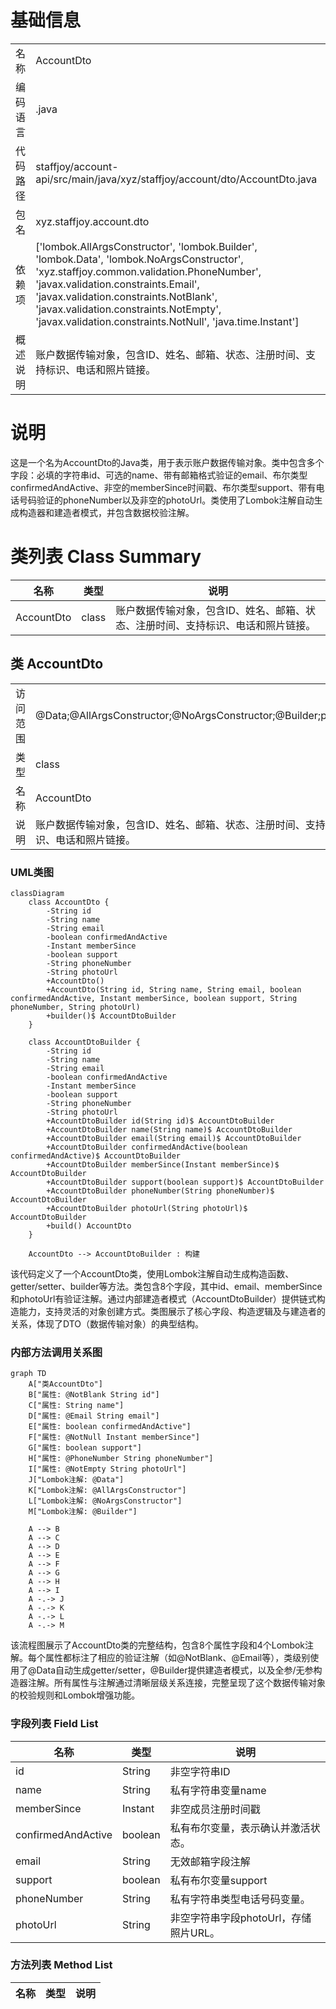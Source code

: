 # 基础信息

|      |      |
|------|------|
| 名称 | AccountDto |
| 编码语言 | .java |
| 代码路径 | staffjoy/account-api/src/main/java/xyz/staffjoy/account/dto/AccountDto.java |
| 包名 | xyz.staffjoy.account.dto |
| 依赖项 | ['lombok.AllArgsConstructor', 'lombok.Builder', 'lombok.Data', 'lombok.NoArgsConstructor', 'xyz.staffjoy.common.validation.PhoneNumber', 'javax.validation.constraints.Email', 'javax.validation.constraints.NotBlank', 'javax.validation.constraints.NotEmpty', 'javax.validation.constraints.NotNull', 'java.time.Instant'] |
| 概述说明 | 账户数据传输对象，包含ID、姓名、邮箱、状态、注册时间、支持标识、电话和照片链接。 |

# 说明

这是一个名为AccountDto的Java类，用于表示账户数据传输对象。类中包含多个字段：必填的字符串id、可选的name、带有邮箱格式验证的email、布尔类型confirmedAndActive、非空的memberSince时间戳、布尔类型support、带有电话号码验证的phoneNumber以及非空的photoUrl。类使用了Lombok注解自动生成构造器和建造者模式，并包含数据校验注解。

# 类列表 Class Summary

| 名称   | 类型  | 说明 |
|-------|------|-------------|
| AccountDto | class | 账户数据传输对象，包含ID、姓名、邮箱、状态、注册时间、支持标识、电话和照片链接。 |



## 类 AccountDto

|      |      |
|------|------|
| 访问范围 | @Data;@AllArgsConstructor;@NoArgsConstructor;@Builder;public |
| 类型 | class |
| 名称 | AccountDto |
| 说明 | 账户数据传输对象，包含ID、姓名、邮箱、状态、注册时间、支持标识、电话和照片链接。 |


### UML类图

```mermaid
classDiagram
    class AccountDto {
        -String id
        -String name
        -String email
        -boolean confirmedAndActive
        -Instant memberSince
        -boolean support
        -String phoneNumber
        -String photoUrl
        +AccountDto()
        +AccountDto(String id, String name, String email, boolean confirmedAndActive, Instant memberSince, boolean support, String phoneNumber, String photoUrl)
        +builder()$ AccountDtoBuilder
    }

    class AccountDtoBuilder {
        -String id
        -String name
        -String email
        -boolean confirmedAndActive
        -Instant memberSince
        -boolean support
        -String phoneNumber
        -String photoUrl
        +AccountDtoBuilder id(String id)$ AccountDtoBuilder
        +AccountDtoBuilder name(String name)$ AccountDtoBuilder
        +AccountDtoBuilder email(String email)$ AccountDtoBuilder
        +AccountDtoBuilder confirmedAndActive(boolean confirmedAndActive)$ AccountDtoBuilder
        +AccountDtoBuilder memberSince(Instant memberSince)$ AccountDtoBuilder
        +AccountDtoBuilder support(boolean support)$ AccountDtoBuilder
        +AccountDtoBuilder phoneNumber(String phoneNumber)$ AccountDtoBuilder
        +AccountDtoBuilder photoUrl(String photoUrl)$ AccountDtoBuilder
        +build() AccountDto
    }

    AccountDto --> AccountDtoBuilder : 构建
```

该代码定义了一个AccountDto类，使用Lombok注解自动生成构造函数、getter/setter、builder等方法。类包含8个字段，其中id、email、memberSince和photoUrl有验证注解。通过内部建造者模式（AccountDtoBuilder）提供链式构造能力，支持灵活的对象创建方式。类图展示了核心字段、构造逻辑及与建造者的关系，体现了DTO（数据传输对象）的典型结构。


### 内部方法调用关系图

```mermaid
graph TD
    A["类AccountDto"]
    B["属性: @NotBlank String id"]
    C["属性: String name"]
    D["属性: @Email String email"]
    E["属性: boolean confirmedAndActive"]
    F["属性: @NotNull Instant memberSince"]
    G["属性: boolean support"]
    H["属性: @PhoneNumber String phoneNumber"]
    I["属性: @NotEmpty String photoUrl"]
    J["Lombok注解: @Data"]
    K["Lombok注解: @AllArgsConstructor"]
    L["Lombok注解: @NoArgsConstructor"]
    M["Lombok注解: @Builder"]

    A --> B
    A --> C
    A --> D
    A --> E
    A --> F
    A --> G
    A --> H
    A --> I
    A -.-> J
    A -.-> K
    A -.-> L
    A -.-> M
```

该流程图展示了AccountDto类的完整结构，包含8个属性字段和4个Lombok注解。每个属性都标注了相应的验证注解（如@NotBlank、@Email等），类级别使用了@Data自动生成getter/setter，@Builder提供建造者模式，以及全参/无参构造器注解。所有属性与注解通过清晰层级关系连接，完整呈现了这个数据传输对象的校验规则和Lombok增强功能。

### 字段列表 Field List

| 名称  | 类型  | 说明 |
|-------|-------|------|
| id | String | 非空字符串ID |
| name | String | 私有字符串变量name |
| memberSince | Instant | 非空成员注册时间戳 |
| confirmedAndActive | boolean | 私有布尔变量，表示确认并激活状态。 |
| email | String | 无效邮箱字段注解 |
| support | boolean | 私有布尔变量support |
| phoneNumber | String | 私有字符串类型电话号码变量。 |
| photoUrl | String | 非空字符串字段photoUrl，存储照片URL。 |

### 方法列表 Method List

| 名称  | 类型  | 说明 |
|-------|-------|------|





